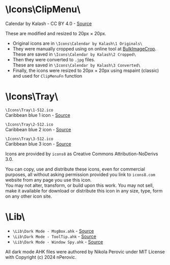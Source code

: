 # \Icons\ClipMenu\

Calendar by Kalash - CC BY 4.0 - [Source](https://icon-icons.com/pack/Calendar/4173)

These are modified and resized to 20px × 20px.

 * Original icons are in `\Icons\Calendar by Kalash\1 Originals\`
 * They were manually cropped using on online tool at [BulkImageCrop](https://bulkimagecrop.com/).  
   These are saved in `\Icons\Calendar by Kalash\2 Cropped\`
 * Then they were converted to `.jpg` files.  
   These are saved in `\Icons\Calendar by Kalash\3 Converted\`
 * Finally, the icons were resized to 20px × 20px using mspaint (classic) and used for `ClipMenuFn` function

# \Icons\Tray\

`\Icons\Tray\1-512.ico`  
Caribbean blue 1 icon - [Source](https://www.iconsdb.com/caribbean-blue-icons/1-icon.html)

`\Icons\Tray\2-512.ico`  
Caribbean blue 2 icon - [Source](https://www.iconsdb.com/caribbean-blue-icons/2-icon.html)

`\Icons\Tray\3-512.ico`  
Caribbean blue 3 icon - [Source](https://www.iconsdb.com/caribbean-blue-icons/3-icon.html)

Icons are provided by `icons8` as Creative Commons Attribution-NoDerivs 3.0.  
 
You can copy, use and distribute these icons, even for commercial purposes, all without asking permission provided you link to `icons8.com` website from any page you use this icon.  
You may not alter, transform, or build upon this work. You may not sell, make it available for download or distribute this icon in any size, type, form on any other icon site.

# \Lib\
 * `\Lib\Dark Mode - MsgBox.ahk` - [Source](https://github.com/nperovic/DarkMsgBox/)
 * `\Lib\Dark Mode - ToolTip.ahk` - [Source](https://github.com/nperovic/SystemThemeAwareToolTip)
 * `\Lib\Dark Mode - Window Spy.ahk` - [Source](https://github.com/nperovic/Dark_WindowSpy)

 All dark mode AHK files were authored by Nikola Perovic under MIT License with Copyright (c) 2024 nPerovic.
